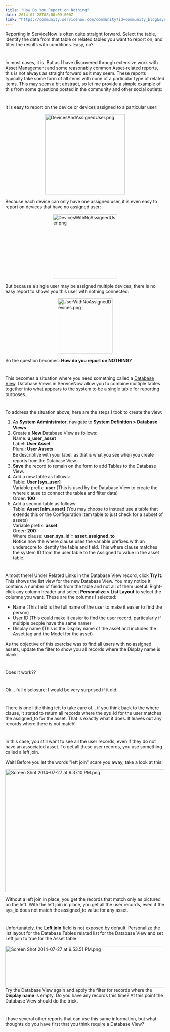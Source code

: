 ```yaml
---
title: "How Do You Report on Nothing"
date: 2014-07-28T08:00:09.000Z
link: "https://community.servicenow.com/community?id=community_blog&sys_id=aface625dbd0dbc01dcaf3231f961963"
---
```

<p>Reporting in ServiceNow is often quite straight forward. Select the table, identify the data from that table or related tables you want to report on, and filter the results with conditions. Easy, no?</p><p style="min-height: 8pt; height: 8pt; padding: 0px;">  </p><p>In most cases, it is. But as I have discovered through extensive work with Asset Management and some reasonably common Asset-related reports, this is not always as straight forward as it may seem. These reports typically take some form of all items with none of a particular type of related items. This may seem a bit abstract, so let me provide a simple example of this from some questions posted in the community and other social outlets:</p><p style="min-height: 8pt; height: 8pt; padding: 0px;">  </p><p>It is easy to report on the device or devices assigned to a particular user:</p><p><a _jive_internal="true" href="/servlet/JiveServlet/showImage/38-3278-12104/DevicesAndAssignedUser.png"><img  alt="DevicesAndAssignedUser.png" class="jive-image image-3" height="279" src="95184d0adb1413043eb27a9e0f961917.iix" style="height: auto; display: block; margin-left: auto; margin-right: auto;" width="252"/></a></p><p>Because each device can only have one assigned user, it is even easy to report on devices that have no assigned user:</p><p><a _jive_internal="true" href="/servlet/JiveServlet/showImage/38-3278-12102/DevicesWithNoAssignedUser.png"><img  alt="DevicesWithNoAssignedUser.png" class="image-1 jive-image" height="279" src="c9278ccadb9cd3041dcaf3231f96193c.iix" style="height: auto; display: block; margin-left: auto; margin-right: auto;" width="204"/></a></p><p>But because a single user may be assigned multiple devices, there is no easy report to shows you this user with nothing connected:</p><p><a _jive_internal="true" href="/servlet/JiveServlet/showImage/38-3278-12103/UserWithNoAssignedDevices.png"><img  alt="UserWithNoAssignedDevices.png" class="jive-image image-2" height="119" src="1a73237ddbd85b048c8ef4621f9619d7.iix" style="height: auto; display: block; margin-left: auto; margin-right: auto;" width="173"/></a></p><p>So the question becomes: <strong>How do you report on NOTHING?</strong></p><p style="min-height: 8pt; height: 8pt; padding: 0px;">  </p><p>This becomes a situation where you need something called a <a title="k-external-small" class="jive-link-external-small" href="http://wiki.servicenow.com/index.php?title=Database_Views" rel="nofollow" target="_blank">Database View</a>. Database Views in ServiceNow allow you to combine multiple tables together into what appears to the system to be a single table for reporting purposes.</p><p style="min-height: 8pt; height: 8pt; padding: 0px;">  </p><p>To address the situation above, here are the steps I took to create the view:</p><ol><li>As <strong>System Administrator</strong>, navigate to <strong>System Definition &gt; Database Views</strong>.</li><li>Create a <strong>New </strong>Database View as follows:<br/>Name: <strong>u_user_asset</strong><br/>Label: <strong>User Asset</strong><br/>Plural: <strong>User Assets</strong><br/><span style="font-size: 10pt; line-height: 1.5em;">Be descriptive with your label, as that is what you see when you create reports from the Database View.</span></li><li><strong>Save</strong> the record to remain on the form to add Tables to the Database View.</li><li>Add a new table as follows:<br/>Table: <strong>User [sys_user]</strong><br/>Variable prefix: <strong>user</strong> (This is used by the Database View to create the where clause to connect the tables and filter data)<br/>Order: <strong>100</strong></li><li>Add a second table as follows:<br/>Table: <strong>Asset [alm_asset]</strong> (You may choose to instead use a table that extends this or the Configuration Item table to just check for a subset of assets)<br/>Variable prefix: <strong>asset</strong><br/>Order: <strong>200</strong><br/>Where clause: <strong>user_sys_id = asset_assigned_to</strong><br/>Notice how the where clause uses the variable prefixes with an underscore to identify the table and field. This where clause matches the system ID from the user table to the Assigned to value in the asset table.</li></ol><p style="min-height: 8pt; height: 8pt; padding: 0px;">  </p><p>Almost there! Under Related Links in the Database View record, click <strong>Try It</strong>. This shows the list view for the new Database View. You may notice it contains a number of fields from the table and not all of them useful. Right-click any column header and select <strong>Personalize &gt; List Layout</strong> to select the columns you want. These are the columns I selected:</p><ul><li>Name (This field is the full name of the user to make it easier to find the person)</li><li>User ID (This could make it easier to find the user record, particularly if multiple people have the same name)</li><li>Display name (This is the Display name of the asset and includes the Asset tag and the Model for the asset)</li></ul><p>As the objective of this exercise was to find all users with no assigned assets, update the filter to show you all records where the Display name is blank.</p><p style="min-height: 8pt; height: 8pt; padding: 0px;">  </p><p>Does it work??</p><p style="min-height: 8pt; height: 8pt; padding: 0px;">  </p><p>Ok... full disclosure: I would be very surprised if it did. </p><p style="min-height: 8pt; height: 8pt; padding: 0px;">  </p><p>There is one little thing left to take care of... if you think back to the where clause, it stated to return all records where the sys_id for the user matches the assigned_to for the asset. That is exactly what it does. It leaves out any records where there is not match!</p><p style="min-height: 8pt; height: 8pt; padding: 0px;">  </p><p>In this case, you still want to see all the user records, even if they do not have an associated asset. To get all these user records, you use something called a left join. </p><p>Wait! Before you let the words "left join" scare you away, take a look at this:</p><p><a _jive_internal="true" href="/servlet/JiveServlet/showImage/38-3278-12105/Screen Shot 2014-07-27 at 9.37.10 PM.png"><img  alt="Screen Shot 2014-07-27 at 9.37.10 PM.png" class="image-0 jive-image" height="601" src="2ad26802db50dfc068c1fb651f9619a1.iix" style="height: 387px; width: 620px; display: block; margin-left: auto; margin-right: auto;" width="962"/></a></p><p>Without a left join in place, you get the records that match only as pictured on the left. With the left join in place, you get all the user records, even if the sys_id does not match the assigned_to value for any asset.</p><p style="min-height: 8pt; height: 8pt; padding: 0px;">  </p><p>Unfortunately, the <strong>Left join</strong> field is not exposed by default. Personalize the list layout for the Database Tables related list for the Database View and set Left join to true for the Asset table:</p><p><a _jive_internal="true" href="/servlet/JiveServlet/showImage/38-3278-12106/Screen Shot 2014-07-27 at 9.53.51 PM.png"><img  alt="Screen Shot 2014-07-27 at 9.53.51 PM.png" class="image-1 jive-image" height="197" src="f1e38c4edbd85fc068c1fb651f961995.iix" style="height: 131px; width: 620px; display: block; margin-left: auto; margin-right: auto;" width="935"/></a>Try the Database View again and apply the filter for records where the <strong>Display name</strong> is empty. Do you have any records this time? At this point the Database View should do the trick.</p><p style="min-height: 8pt; height: 8pt; padding: 0px;">  </p><p>I have several other reports that can use this same information, but what thoughts do you have first that you think require a Database View?</p>